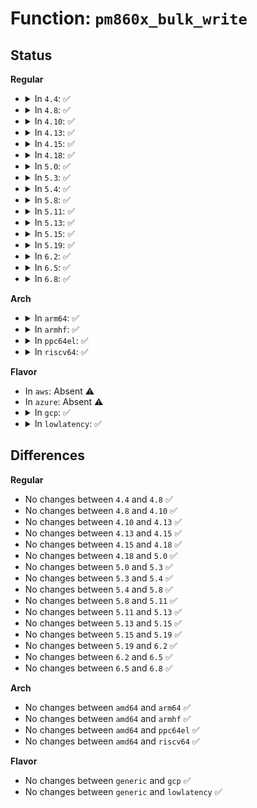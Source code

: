# Function: <code>pm860x_bulk_write</code>

## Status
<b>Regular</b>
<ul>
<li>
<details>
<summary>In <code>4.4</code>: ✅</summary>

```c
int pm860x_bulk_write(struct i2c_client *i2c, int reg, int count, unsigned char *buf);
```

**Collision:** Unique Global

**Inline:** No

**Transformation:** False

**Instances:**

```
In drivers/mfd/88pm860x-i2c.c (ffffffff8157b2b0)
Location: drivers/mfd/88pm860x-i2c.c:60
Inline: False
Direct callers:
  - drivers/mfd/88pm860x-core.c:device_8607_init
  - drivers/mfd/88pm860x-core.c:device_8607_init
```
**Symbols:**

```
ffffffff8157b2b0-ffffffff8157b2e0: pm860x_bulk_write (STB_GLOBAL)
```
</details>
</li>
<li>
<details>
<summary>In <code>4.8</code>: ✅</summary>

```c
int pm860x_bulk_write(struct i2c_client *i2c, int reg, int count, unsigned char *buf);
```

**Collision:** Unique Global

**Inline:** No

**Transformation:** False

**Instances:**

```
In drivers/mfd/88pm860x-i2c.c (ffffffff815d02f0)
Location: drivers/mfd/88pm860x-i2c.c:60
Inline: False
Direct callers:
  - drivers/mfd/88pm860x-core.c:device_8607_init
  - drivers/mfd/88pm860x-core.c:device_8607_init
```
**Symbols:**

```
ffffffff815d02f0-ffffffff815d0320: pm860x_bulk_write (STB_GLOBAL)
```
</details>
</li>
<li>
<details>
<summary>In <code>4.10</code>: ✅</summary>

```c
int pm860x_bulk_write(struct i2c_client *i2c, int reg, int count, unsigned char *buf);
```

**Collision:** Unique Global

**Inline:** No

**Transformation:** False

**Instances:**

```
In drivers/mfd/88pm860x-i2c.c (ffffffff815fcf00)
Location: drivers/mfd/88pm860x-i2c.c:60
Inline: False
Direct callers:
  - drivers/mfd/88pm860x-core.c:device_8607_init
  - drivers/mfd/88pm860x-core.c:device_8607_init
```
**Symbols:**

```
ffffffff815fcf00-ffffffff815fcf30: pm860x_bulk_write (STB_GLOBAL)
```
</details>
</li>
<li>
<details>
<summary>In <code>4.13</code>: ✅</summary>

```c
int pm860x_bulk_write(struct i2c_client *i2c, int reg, int count, unsigned char *buf);
```

**Collision:** Unique Global

**Inline:** No

**Transformation:** False

**Instances:**

```
In drivers/mfd/88pm860x-i2c.c (ffffffff81610c80)
Location: drivers/mfd/88pm860x-i2c.c:60
Inline: False
Direct callers:
  - drivers/mfd/88pm860x-core.c:device_8607_init
  - drivers/mfd/88pm860x-core.c:device_8607_init
```
**Symbols:**

```
ffffffff81610c80-ffffffff81610cb0: pm860x_bulk_write (STB_GLOBAL)
```
</details>
</li>
<li>
<details>
<summary>In <code>4.15</code>: ✅</summary>

```c
int pm860x_bulk_write(struct i2c_client *i2c, int reg, int count, unsigned char *buf);
```

**Collision:** Unique Global

**Inline:** No

**Transformation:** False

**Instances:**

```
In drivers/mfd/88pm860x-i2c.c (ffffffff81679500)
Location: drivers/mfd/88pm860x-i2c.c:60
Inline: False
Direct callers:
  - drivers/mfd/88pm860x-core.c:device_8607_init
  - drivers/mfd/88pm860x-core.c:device_8607_init
```
**Symbols:**

```
ffffffff81679500-ffffffff81679530: pm860x_bulk_write (STB_GLOBAL)
```
</details>
</li>
<li>
<details>
<summary>In <code>4.18</code>: ✅</summary>

```c
int pm860x_bulk_write(struct i2c_client *i2c, int reg, int count, unsigned char *buf);
```

**Collision:** Unique Global

**Inline:** No

**Transformation:** False

**Instances:**

```
In drivers/mfd/88pm860x-i2c.c (ffffffff816b4fd0)
Location: drivers/mfd/88pm860x-i2c.c:60
Inline: False
Direct callers:
  - drivers/mfd/88pm860x-core.c:device_8607_init
  - drivers/mfd/88pm860x-core.c:device_8607_init
```
**Symbols:**

```
ffffffff816b4fd0-ffffffff816b5000: pm860x_bulk_write (STB_GLOBAL)
```
</details>
</li>
<li>
<details>
<summary>In <code>5.0</code>: ✅</summary>

```c
int pm860x_bulk_write(struct i2c_client *i2c, int reg, int count, unsigned char *buf);
```

**Collision:** Unique Global

**Inline:** No

**Transformation:** False

**Instances:**

```
In drivers/mfd/88pm860x-i2c.c (ffffffff816d6230)
Location: drivers/mfd/88pm860x-i2c.c:60
Inline: False
Direct callers:
  - drivers/mfd/88pm860x-core.c:device_8607_init
  - drivers/mfd/88pm860x-core.c:device_8607_init
```
**Symbols:**

```
ffffffff816d6230-ffffffff816d6260: pm860x_bulk_write (STB_GLOBAL)
```
</details>
</li>
<li>
<details>
<summary>In <code>5.3</code>: ✅</summary>

```c
int pm860x_bulk_write(struct i2c_client *i2c, int reg, int count, unsigned char *buf);
```

**Collision:** Unique Global

**Inline:** No

**Transformation:** False

**Instances:**

```
In drivers/mfd/88pm860x-i2c.c (ffffffff81711a00)
Location: drivers/mfd/88pm860x-i2c.c:57
Inline: False
Direct callers:
  - drivers/mfd/88pm860x-core.c:device_8607_init
  - drivers/mfd/88pm860x-core.c:device_8607_init
```
**Symbols:**

```
ffffffff81711a00-ffffffff81711a30: pm860x_bulk_write (STB_GLOBAL)
```
</details>
</li>
<li>
<details>
<summary>In <code>5.4</code>: ✅</summary>

```c
int pm860x_bulk_write(struct i2c_client *i2c, int reg, int count, unsigned char *buf);
```

**Collision:** Unique Global

**Inline:** No

**Transformation:** False

**Instances:**

```
In drivers/mfd/88pm860x-i2c.c (ffffffff81735d00)
Location: drivers/mfd/88pm860x-i2c.c:57
Inline: False
Direct callers:
  - drivers/mfd/88pm860x-core.c:device_8607_init
  - drivers/mfd/88pm860x-core.c:device_8607_init
```
**Symbols:**

```
ffffffff81735d00-ffffffff81735d30: pm860x_bulk_write (STB_GLOBAL)
```
</details>
</li>
<li>
<details>
<summary>In <code>5.8</code>: ✅</summary>

```c
int pm860x_bulk_write(struct i2c_client *i2c, int reg, int count, unsigned char *buf);
```

**Collision:** Unique Global

**Inline:** No

**Transformation:** False

**Instances:**

```
In drivers/mfd/88pm860x-i2c.c (ffffffff817f3300)
Location: drivers/mfd/88pm860x-i2c.c:57
Inline: False
Direct callers:
  - drivers/mfd/88pm860x-core.c:device_irq_init
  - drivers/mfd/88pm860x-core.c:device_irq_init
```
**Symbols:**

```
ffffffff817f3300-ffffffff817f3330: pm860x_bulk_write (STB_GLOBAL)
```
</details>
</li>
<li>
<details>
<summary>In <code>5.11</code>: ✅</summary>

```c
int pm860x_bulk_write(struct i2c_client *i2c, int reg, int count, unsigned char *buf);
```

**Collision:** Unique Global

**Inline:** No

**Transformation:** False

**Instances:**

```
In drivers/mfd/88pm860x-i2c.c (ffffffff81806f60)
Location: drivers/mfd/88pm860x-i2c.c:57
Inline: False
Direct callers:
  - drivers/mfd/88pm860x-core.c:device_irq_init
  - drivers/mfd/88pm860x-core.c:device_irq_init
```
**Symbols:**

```
ffffffff81806f60-ffffffff81806f90: pm860x_bulk_write (STB_GLOBAL)
```
</details>
</li>
<li>
<details>
<summary>In <code>5.13</code>: ✅</summary>

```c
int pm860x_bulk_write(struct i2c_client *i2c, int reg, int count, unsigned char *buf);
```

**Collision:** Unique Global

**Inline:** No

**Transformation:** False

**Instances:**

```
In drivers/mfd/88pm860x-i2c.c (ffffffff817ebb90)
Location: drivers/mfd/88pm860x-i2c.c:57
Inline: False
Direct callers:
  - drivers/mfd/88pm860x-core.c:device_irq_init
  - drivers/mfd/88pm860x-core.c:device_irq_init
```
**Symbols:**

```
ffffffff817ebb90-ffffffff817ebbc0: pm860x_bulk_write (STB_GLOBAL)
```
</details>
</li>
<li>
<details>
<summary>In <code>5.15</code>: ✅</summary>

```c
int pm860x_bulk_write(struct i2c_client *i2c, int reg, int count, unsigned char *buf);
```

**Collision:** Unique Global

**Inline:** No

**Transformation:** False

**Instances:**

```
In drivers/mfd/88pm860x-i2c.c (ffffffff81878710)
Location: drivers/mfd/88pm860x-i2c.c:57
Inline: False
Direct callers:
  - drivers/mfd/88pm860x-core.c:device_irq_init
  - drivers/mfd/88pm860x-core.c:device_irq_init
```
**Symbols:**

```
ffffffff81878710-ffffffff81878740: pm860x_bulk_write (STB_GLOBAL)
```
</details>
</li>
<li>
<details>
<summary>In <code>5.19</code>: ✅</summary>

```c
int pm860x_bulk_write(struct i2c_client *i2c, int reg, int count, unsigned char *buf);
```

**Collision:** Unique Global

**Inline:** No

**Transformation:** False

**Instances:**

```
In drivers/mfd/88pm860x-i2c.c (ffffffff819c0ae0)
Location: drivers/mfd/88pm860x-i2c.c:57
Inline: False
Direct callers:
  - drivers/mfd/88pm860x-core.c:device_irq_init
  - drivers/mfd/88pm860x-core.c:device_irq_init
```
**Symbols:**

```
ffffffff819c0ae0-ffffffff819c0b1f: pm860x_bulk_write (STB_GLOBAL)
```
</details>
</li>
<li>
<details>
<summary>In <code>6.2</code>: ✅</summary>

```c
int pm860x_bulk_write(struct i2c_client *i2c, int reg, int count, unsigned char *buf);
```

**Collision:** Unique Global

**Inline:** No

**Transformation:** False

**Instances:**

```
In drivers/mfd/88pm860x-i2c.c (ffffffff81b36ef0)
Location: drivers/mfd/88pm860x-i2c.c:57
Inline: False
Direct callers:
  - drivers/mfd/88pm860x-core.c:device_irq_init
  - drivers/mfd/88pm860x-core.c:device_irq_init
```
**Symbols:**

```
ffffffff81b36ef0-ffffffff81b36f2f: pm860x_bulk_write (STB_GLOBAL)
```
</details>
</li>
<li>
<details>
<summary>In <code>6.5</code>: ✅</summary>

```c
int pm860x_bulk_write(struct i2c_client *i2c, int reg, int count, unsigned char *buf);
```

**Collision:** Unique Global

**Inline:** No

**Transformation:** False

**Instances:**

```
In drivers/mfd/88pm860x-i2c.c (ffffffff81b8a370)
Location: drivers/mfd/88pm860x-i2c.c:57
Inline: False
Direct callers:
  - drivers/mfd/88pm860x-core.c:device_irq_init
  - drivers/mfd/88pm860x-core.c:device_irq_init
```
**Symbols:**

```
ffffffff81b8a370-ffffffff81b8a3af: pm860x_bulk_write (STB_GLOBAL)
```
</details>
</li>
<li>
<details>
<summary>In <code>6.8</code>: ✅</summary>

```c
int pm860x_bulk_write(struct i2c_client *i2c, int reg, int count, unsigned char *buf);
```

**Collision:** Unique Global

**Inline:** No

**Transformation:** False

**Instances:**

```
In drivers/mfd/88pm860x-i2c.c (ffffffff81bde270)
Location: drivers/mfd/88pm860x-i2c.c:57
Inline: False
Direct callers:
  - drivers/mfd/88pm860x-core.c:device_irq_init
  - drivers/mfd/88pm860x-core.c:device_irq_init
```
**Symbols:**

```
ffffffff81bde270-ffffffff81bde2af: pm860x_bulk_write (STB_GLOBAL)
```
</details>
</li>
</ul>
<b>Arch</b>
<ul>
<li>
<details>
<summary>In <code>arm64</code>: ✅</summary>

```c
int pm860x_bulk_write(struct i2c_client *i2c, int reg, int count, unsigned char *buf);
```

**Collision:** Unique Global

**Inline:** No

**Transformation:** False

**Instances:**

```
In drivers/mfd/88pm860x-i2c.c (ffff80001092d4e8)
Location: drivers/mfd/88pm860x-i2c.c:57
Inline: False
Direct callers:
  - drivers/mfd/88pm860x-core.c:device_8607_init
  - drivers/mfd/88pm860x-core.c:device_8607_init
```
**Symbols:**

```
ffff80001092d4e8-ffff80001092d544: pm860x_bulk_write (STB_GLOBAL)
```
</details>
</li>
<li>
<details>
<summary>In <code>armhf</code>: ✅</summary>

```c
int pm860x_bulk_write(struct i2c_client *i2c, int reg, int count, unsigned char *buf);
```

**Collision:** Unique Global

**Inline:** No

**Transformation:** False

**Instances:**

```
In drivers/mfd/88pm860x-i2c.c (c0a0bf28)
Location: drivers/mfd/88pm860x-i2c.c:57
Inline: False
Direct callers:
  - drivers/mfd/88pm860x-core.c:device_8607_init
  - drivers/mfd/88pm860x-core.c:device_8607_init
```
**Symbols:**

```
c0a0bf28-c0a0bf6c: pm860x_bulk_write (STB_GLOBAL)
```
</details>
</li>
<li>
<details>
<summary>In <code>ppc64el</code>: ✅</summary>

```c
int pm860x_bulk_write(struct i2c_client *i2c, int reg, int count, unsigned char *buf);
```

**Collision:** Unique Global

**Inline:** No

**Transformation:** False

**Instances:**

```
In drivers/mfd/88pm860x-i2c.c (c0000000009ccba0)
Location: drivers/mfd/88pm860x-i2c.c:57
Inline: False
Direct callers:
  - drivers/mfd/88pm860x-core.c:device_8607_init
  - drivers/mfd/88pm860x-core.c:device_8607_init
```
**Symbols:**

```
c0000000009ccba0-c0000000009ccc20: pm860x_bulk_write (STB_GLOBAL)
```
</details>
</li>
<li>
<details>
<summary>In <code>riscv64</code>: ✅</summary>

```c
int pm860x_bulk_write(struct i2c_client *i2c, int reg, int count, unsigned char *buf);
```

**Collision:** Unique Global

**Inline:** No

**Transformation:** False

**Instances:**

```
In drivers/mfd/88pm860x-i2c.c (ffffffe0005a4534)
Location: drivers/mfd/88pm860x-i2c.c:57
Inline: False
Direct callers:
  - drivers/mfd/88pm860x-core.c:device_8607_init
  - drivers/mfd/88pm860x-core.c:device_8607_init
```
**Symbols:**

```
ffffffe0005a4534-ffffffe0005a4582: pm860x_bulk_write (STB_GLOBAL)
```
</details>
</li>
</ul>
<b>Flavor</b>
<ul>
<li>
In <code>aws</code>: Absent ⚠️
</li>
<li>
In <code>azure</code>: Absent ⚠️
</li>
<li>
<details>
<summary>In <code>gcp</code>: ✅</summary>

```c
int pm860x_bulk_write(struct i2c_client *i2c, int reg, int count, unsigned char *buf);
```

**Collision:** Unique Global

**Inline:** No

**Transformation:** False

**Instances:**

```
In drivers/mfd/88pm860x-i2c.c (ffffffff817291c0)
Location: drivers/mfd/88pm860x-i2c.c:57
Inline: False
Direct callers:
  - drivers/mfd/88pm860x-core.c:device_8607_init
  - drivers/mfd/88pm860x-core.c:device_8607_init
```
**Symbols:**

```
ffffffff817291c0-ffffffff817291f0: pm860x_bulk_write (STB_GLOBAL)
```
</details>
</li>
<li>
<details>
<summary>In <code>lowlatency</code>: ✅</summary>

```c
int pm860x_bulk_write(struct i2c_client *i2c, int reg, int count, unsigned char *buf);
```

**Collision:** Unique Global

**Inline:** No

**Transformation:** False

**Instances:**

```
In drivers/mfd/88pm860x-i2c.c (ffffffff81744600)
Location: drivers/mfd/88pm860x-i2c.c:57
Inline: False
Direct callers:
  - drivers/mfd/88pm860x-core.c:device_8607_init
  - drivers/mfd/88pm860x-core.c:device_8607_init
```
**Symbols:**

```
ffffffff81744600-ffffffff81744630: pm860x_bulk_write (STB_GLOBAL)
```
</details>
</li>
</ul>

## Differences
<b>Regular</b>
<ul>
<li>
No changes between <code>4.4</code> and <code>4.8</code> ✅
</li>
<li>
No changes between <code>4.8</code> and <code>4.10</code> ✅
</li>
<li>
No changes between <code>4.10</code> and <code>4.13</code> ✅
</li>
<li>
No changes between <code>4.13</code> and <code>4.15</code> ✅
</li>
<li>
No changes between <code>4.15</code> and <code>4.18</code> ✅
</li>
<li>
No changes between <code>4.18</code> and <code>5.0</code> ✅
</li>
<li>
No changes between <code>5.0</code> and <code>5.3</code> ✅
</li>
<li>
No changes between <code>5.3</code> and <code>5.4</code> ✅
</li>
<li>
No changes between <code>5.4</code> and <code>5.8</code> ✅
</li>
<li>
No changes between <code>5.8</code> and <code>5.11</code> ✅
</li>
<li>
No changes between <code>5.11</code> and <code>5.13</code> ✅
</li>
<li>
No changes between <code>5.13</code> and <code>5.15</code> ✅
</li>
<li>
No changes between <code>5.15</code> and <code>5.19</code> ✅
</li>
<li>
No changes between <code>5.19</code> and <code>6.2</code> ✅
</li>
<li>
No changes between <code>6.2</code> and <code>6.5</code> ✅
</li>
<li>
No changes between <code>6.5</code> and <code>6.8</code> ✅
</li>
</ul>
<b>Arch</b>
<ul>
<li>
No changes between <code>amd64</code> and <code>arm64</code> ✅
</li>
<li>
No changes between <code>amd64</code> and <code>armhf</code> ✅
</li>
<li>
No changes between <code>amd64</code> and <code>ppc64el</code> ✅
</li>
<li>
No changes between <code>amd64</code> and <code>riscv64</code> ✅
</li>
</ul>
<b>Flavor</b>
<ul>
<li>
No changes between <code>generic</code> and <code>gcp</code> ✅
</li>
<li>
No changes between <code>generic</code> and <code>lowlatency</code> ✅
</li>
</ul>
